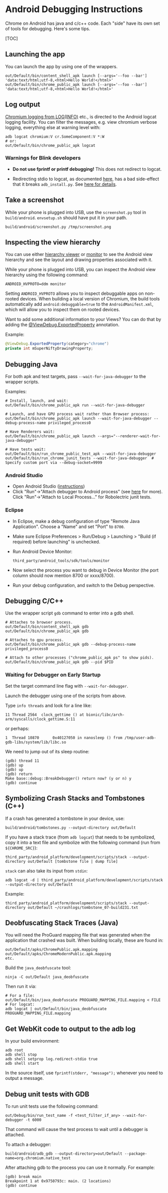 # Android Debugging Instructions

Chrome on Android has java and c/c++ code. Each "side" have its own set of tools
for debugging. Here's some tips.

[TOC]

## Launching the app

You can launch the app by using one of the wrappers.

```shell
out/Default/bin/content_shell_apk launch [--args='--foo --bar'] 'data:text/html;utf-8,<html>Hello World!</html>'
out/Default/bin/chrome_public_apk launch [--args='--foo --bar'] 'data:text/html;utf-8,<html>Hello World!</html>'
```

## Log output

[Chromium logging from LOG(INFO)](https://chromium.googlesource.com/chromium/src/+/master/docs/android_logging.md)
etc., is directed to the Android logcat logging facility. You can filter the
messages, e.g. view chromium verbose logging, everything else at warning level
with:

```shell
adb logcat chromium:V cr.SomeComponent:V *:W
# or:
out/Default/bin/chrome_public_apk logcat
```

### Warnings for Blink developers

*   **Do not use fprintf or printf debugging!** This does not
    redirect to logcat.

*   Redirecting stdio to logcat, as documented
    [here](https://developer.android.com/studio/command-line/logcat.html#viewingStd),
    has a bad side-effect that it breaks `adb_install.py`. See
    [here for details](http://stackoverflow.com/questions/28539676/android-adb-fails-to-install-apk-to-nexus-5-on-windows-8-1).

## Take a screenshot

While your phone is plugged into USB, use the `screenshot.py` tool in
`build/android`. `envsetup.sh` should have put it in your path.

```shell
build/android/screenshot.py /tmp/screenshot.png
```

## Inspecting the view hierarchy

You can use either
[hierarchy viewer](https://developer.android.com/studio/profile/hierarchy-viewer-setup.html)
or [monitor](https://developer.android.com/studio/profile/monitor.html) to see
the Android view hierarchy and see the layout and drawing properties associated
with it.

While your phone is plugged into USB, you can inspect the Android view hierarchy
using the following command:

```shell
ANDROID_HVPROTO=ddm monitor
```

Setting `ANDROID_HVPROTO` allows you to inspect debuggable apps on non-rooted
devices.  When building a local version of Chromium, the build tools
automatically add `android:debuggable=true` to the `AndroidManifest.xml`, which
will allow you to inspect them on rooted devices.

Want to add some additional information to your Views? You can do that by
adding the
[@ViewDebug.ExportedProperty](https://developer.android.com/reference/android/view/ViewDebug.ExportedProperty.html)
annotation.

Example:

```java
@ViewDebug.ExportedProperty(category="chrome")
private int mSuperNiftyDrawingProperty;
```

## Debugging Java

For both apk and test targets, pass `--wait-for-java-debugger` to the wrapper
scripts.

Examples:

```shell
# Install, launch, and wait:
out/Default/bin/chrome_public_apk run --wait-for-java-debugger

# Launch, and have GPU process wait rather than Browser process:
out/Default/bin/chrome_public_apk launch --wait-for-java-debugger --debug-process-name privileged_process0

# Have Renderers wait:
out/Default/bin/chrome_public_apk launch --args="--renderer-wait-for-java-debugger"

# Have tests wait:
out/Default/bin/run_chrome_public_test_apk --wait-for-java-debugger
out/Default/bin/run_chrome_junit_tests --wait-for-java-debugger  # Specify custom port via --debug-socket=9999
```

### Android Studio
*   Open Android Studio ([instructions](android_studio.md))
*   Click "Run"->"Attach debugger to Android process" (see
[here](https://developer.android.com/studio/debug/index.html) for more).
    Click "Run"->"Attach to Local Process..." for Robolectric junit tests.

### Eclipse
*   In Eclipse, make a debug configuration of type "Remote Java Application".
    Choose a "Name" and set "Port" to `8700`.

*   Make sure Eclipse Preferences > Run/Debug > Launching > "Build (if required)
    before launching" is unchecked.

*   Run Android Device Monitor:

    ```shell
    third_party/android_tools/sdk/tools/monitor
    ```

*   Now select the process you want to debug in Device Monitor (the port column
    should now mention 8700 or xxxx/8700).

*   Run your debug configuration, and switch to the Debug perspective.

## Debugging C/C++

Use the wrapper script `gdb` command to enter into a gdb shell.

```shell
# Attaches to browser process.
out/Default/bin/content_shell_apk gdb
out/Default/bin/chrome_public_apk gdb

# Attaches to gpu process.
out/Default/bin/chrome_public_apk gdb --debug-process-name privileged_process0

# Attach to other processes ("chrome_public_apk ps" to show pids).
out/Default/bin/chrome_public_apk gdb --pid $PID
```

### Waiting for Debugger on Early Startup

Set the target command line flag with `--wait-for-debugger`.

Launch the debugger using one of the scripts from above.

Type `info threads` and look for a line like:

```
11 Thread 2564  clock_gettime () at bionic/libc/arch-arm/syscalls/clock_gettime.S:11
```

or perhaps:

```
1  Thread 10870      0x40127050 in nanosleep () from /tmp/user-adb-gdb-libs/system/lib/libc.so
```

We need to jump out of its sleep routine:

```
(gdb) thread 11
(gdb) up
(gdb) up
(gdb) return
Make base::debug::BreakDebugger() return now? (y or n) y
(gdb) continue
```

## Symbolizing Crash Stacks and Tombstones (C++)

If a crash has generated a tombstone in your device, use:

```shell
build/android/tombstones.py --output-directory out/Default
```

If you have a stack trace (from `adb logcat`) that needs to be symbolized, copy
it into a text file and symbolize with the following command (run from
`${CHROME_SRC}`):

```shell
third_party/android_platform/development/scripts/stack --output-directory out/Default [tombstone file | dump file]
```

`stack` can also take its input from `stdin`:

```shell
adb logcat -d | third_party/android_platform/development/scripts/stack --output-directory out/Default
```

Example:

```shell
third_party/android_platform/development/scripts/stack --output-directory out/Default ~/crashlogs/tombstone_07-build231.txt
```

## Deobfuscating Stack Traces (Java)

You will need the ProGuard mapping file that was generated when the application
that crashed was built. When building locally, these are found in:

```shell
out/Default/apks/ChromePublic.apk.mapping
out/Default/apks/ChromeModernPublic.apk.mapping
etc.
```

Build the `java_deobfuscate` tool:

```shell
ninja -C out/Default java_deobfuscate
```

Then run it via:

```shell
# For a file:
out/Default/bin/java_deobfuscate PROGUARD_MAPPING_FILE.mapping < FILE
# For logcat:
adb logcat | out/Default/bin/java_deobfuscate PROGUARD_MAPPING_FILE.mapping
```

## Get WebKit code to output to the adb log

In your build environment:

```shell
adb root
adb shell stop
adb shell setprop log.redirect-stdio true
adb shell start
```

In the source itself, use `fprintf(stderr, "message");` whenever you need to
output a message.

## Debug unit tests with GDB

To run unit tests use the following command:

```shell
out/Debug/bin/run_test_name -f <test_filter_if_any> --wait-for-debugger -t 6000
```

That command will cause the test process to wait until a debugger is attached.

To attach a debugger:

```shell
build/android/adb_gdb --output-directory=out/Default --package-name=org.chromium.native_test
```

After attaching gdb to the process you can use it normally. For example:

```
(gdb) break main
Breakpoint 1 at 0x9750793c: main. (2 locations)
(gdb) continue
```
